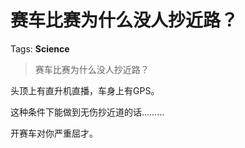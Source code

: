 # 赛车比赛为什么没人抄近路？

Tags: **Science**

> 赛车比赛为什么没人抄近路？

头顶上有直升机直播，车身上有GPS。

这种条件下能做到无伤抄近道的话………

开赛车对你严重屈才。



